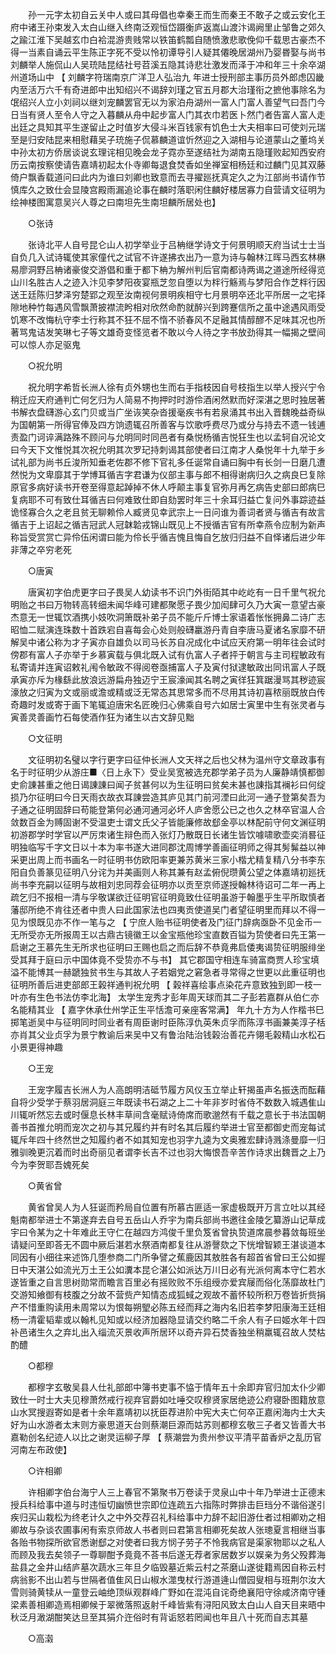 <!-- { "loadSidebar": true } -->
　　孙一元字太初自云关中人或曰其母倡也幸秦王而生而秦王不敢子之或云安化王府中诸王孙束发入太白山继入终南泛观恒岱蹑衡庐返嵩山渡汴谒阙里止邹鲁之郊久之踰江淮下吴越玄巾白袷混游贵贱常以铁笛鹤瓢自随愤激悲歌俛仰千载思古豪杰不得一当素自诵云平生陈正字死不受以怜初谭导引人疑其僊晚居湖州乃婴昬娶与尚书刘麟举人施侃山人吴珫陆昆结社号苕溪五隐其诗悲壮激发而泽于冲和年三十余卒湖州道场山中 【 刘麟字符瑞南京广洋卫人弘治九 年进士授刑部主事历员外郎虑囚畿内至活万六千有奇进郎中出知绍兴不谒辞刘瑾之官五月郡大治瑾衔之摭他事除名为氓绍兴人立小刘祠以继刘宠麟罢官无以为家泊舟湖州一富人门富人善望气曰吾门今日当有贤人至令人守之入暮麟从舟中起步富人门其衣巾若医卜然门者告富人富人走出廷之具知其平生遂留止之时值岁大侵斗米百钱家有饥色士大夫相率曰可使刘元瑞至是归安陆昆来相慰藉吴子珫施子侃慕麟道谊忻然迎之入湖相与论道蒙山之董坞关中孙太初方侨居谈说玄理诧相见晚会龙子霓亦至遂结社为湖南五隐瑾败起知西安府历云南按察使请告嘉靖初起太仆寺卿每退食焚香如坐禅室相杨廷和过麟门见其双藤倚户飘香载道问曰此内为谁曰刘卿也致意而去寻擢廵抚真定久之为江部尚书请作节慎库久之致仕会显陵宫殿雨漏追论事在麟时落职闲住麟好楼居寡力自营请文征明为绘神楼图寓意吴兴人尊之曰南坦先生南坦麟所居处也】 

　　○张诗 

　　张诗北平人自号昆仑山人初学举业于吕柟继学诗文于何景明顺天府当试士士当自负几入试诗辄使其家僮代之试官不许遂拂衣出乃一意为诗与翰林江晖马西玄林楙易廖洞野吕柟诸豪俊交游倡和重于都下柟为解州判后官南都诗两谒之道途所经得览山川名胜古人之迹入汴见李梦阳夜宴瓶芝忽自堕以为柈行觞焉与梦阳合作芝柈行因送王廷陈归梦泽穷楚郢之观至汝南视何景明疾相守七月景明卒还北平所居一之宅择隙地种竹每遇风雪飘萧披襟流盻相对欣然命酌就醉兴到跨蹇信所之虽中途遇风雨受饥寒不改悔杭守李士行称其不狂不屈不惰不骄春风不足融其情醇醪不足味其况也所著骂鬼诘发笑琳七子等文雄奇变怪览者不敢以今人待之字书放劲得其一幅揭之壁间可以惊人亦足驱鬼 

　　○祝允明 

　　祝允明字希哲长洲人徐有贞外甥也生而右手指枝因自号枝指生以举人授兴宁令稍迁应天府通判亡何乞归为人简易不拘押时时游伶酒闲然默而好深湛之思时独居著书解衣盘礴游心玄门贝或当广坐诙笑杂沓援毫疾书有若泉涌其书出入晋魏晚益奇纵为国朝第一所得官俸及四方饷遗辄召所善客与饮歌呼费尽乃或分与持去不遗一钱逋责盈门诃谇满路殊不顾问与允明同时同邑者有桑悦杨循吉悦狂生也以孟轲自况论文曰今天下文惟悦其次祝允明其次罗玘持刺谒其部使者曰江南才人桑悦年十九举于乡试礼部为尚书丘浚所知垂老佐郡不修下官礼多任诞常自诵曰胸中有长剑一日磨几遭然悦为文卑靡其于学博耳循吉字君谦为仪部主事与郎不相得谢病归久之病良巳复除原官多病好读书开卷至得意起踔掉不休人呼颠主事复官弥月再乞病告史部曰郎病巳复病耶不可有致仕耳循吉曰何难致仕即自劾罢时年三十余耳归益亡复问外事踪迹益诡怪寡合久之老且贫无聊赖伶人臧贤见幸武宗上一日问谁为善词者贤与循吉有故言循吉于上诏起之循吉冠武人冠韎韐戎锦山既见上不授循吉官有所幸燕令应制为新声称旨受赏赏亡异伶伍闲谓曰能为伶长乎循吉愧且悔自乞放归归益不自怿诸后进少年非薄之卒穷老死 

　　○唐寅 

　　唐寅初字伯虎更字曰子畏吴人幼读书不识门外街陌其中屹屹有一日千里气祝允明贻之书曰万物转高转细未闻华峰可建都聚愿子畏少加闳肆可久乃大寅一意望古豪杰意无一世辄饮酒携小妓吹洞箫既补弟子员不能斤斤博士家语着怅怅拥鼻二诗广志昭恤二赋演连珠数十首跌宕自喜每会心处则般礴臝游丹青自李唐马夏诸名家靡不研解吴中诸公称为才子寅亦自雄负以司马长苏自况成化中试应天府第一明年往会试时傍郡有富人子亦举于乡慕寅载与俱北既入试有仇富人子者抨于朝言与主司程敏政有私寄请并连寅诏敕礼闱令敏政不得阅卷亟捕富人子及寅付狱逮敏政出同讯富人子既承寅亦斥为椽繇此放浪远游扁舟独迈宁王宸濠闻其名聘之寅徉狂箕踞漫骂其秽迹宸濠放之归寅为文或丽或澹或精或泛无常态其思常多而不尽用其诗初喜秾丽既放白传奇趣时发或寄于画下笔辄迫唐宋名匠晚归心佛乘自号六如居士寅里中生有张灵者与寅善灵善画竹石每使酒作狂为诸生以古文辞见黜 

　　○文征明 

　　文征明初名璧以字行更字曰征仲长洲人文天祥之后也父林为温州守文章政事有名于时征明少从游庄■〈日上永下〉受业吴宽被选充郡学弟子员为人廉静靖慎都御史俞諌甚重之他日谒諌諌曰闻子贫甚何以为生征明曰贫矣未甚也諌指其襕衫曰何绽损乃尔征明曰今日天雨衣故衣耳諌尝造其庐见其门前河湮曰此河一通子登第矣吾为子通之征明固辞曰苟能登第何必通河通河必坏人庐舍愿公已之也久之林卒官温人合敛数百金为赙固谢不受温吏士谓文氏父子皆能廉修故郄金亭以林配前守何文渊征明初游郡学时学官以严厉朿诸生辩色而入张灯乃散既日长诸生皆饮噱啸歌壶奕消晷征明独临写千字文日以十本为率书遂大进同郡沈周博学善画征明师之得其髣髴益以神采更出周上而书画名一时征明书仿欧阳率更兼苏黄米三家小楷尤精复精八分书李东阳自负善篆见征明八分诧为并美画则人称其兼有赵孟俯倪瓒黄公望之体嘉靖初廵抚尚书李充嗣以征明与故相刘忠同荐会征明亦以贡至京师遂授翰林待诏可二年一再上疏乞归不报相一清与孚敬谋欲迁征明官征明竟致仕征明虽游于翰墨乎生平所取慎者藩邸所绝不肯往还者中贵人曰此国家法也四夷贡使道吴门者望征明里而拜以不得一见为恨既见亦不作一笔与之 【 宁庶人贻书征明使者及门征门辞病亟卧不见金币一无所受亦无所报周王以古鼎古镜徽王以金宝瓶他珍宝直数百镒为贽使者曰先王第一启谢之王慕先生无所求也征明曰王赐也启之而后辞不恭竟弗启倭夷谒贽征明服绯坐受其拜于庭曰示中国体竟不受贽亦不与书】 其它郡国守相连车骑富商贾人珍宝填溢不能博其一赫蹏独贫书生与其故人子若姻党之窘急者寻常得之世更以此重征明也征明所善后进吏部郎王榖祥通判祝允明 【 榖祥喜绘事点染花卉意致独到即一枝一叶亦有生色书法仿李北海】 太学生宠秀才彭年周天球而其二子彭若嘉群从伯仁亦名能精其业 【 嘉字休承仕州学正生平恬澹可亲座客常满】 年九十方为人作楷书巳掷笔逝吴中与征明同时同业者有周臣谢时臣陈淳仇英朱贞孚而陈淳书画兼美淳子栝亦肖其父业贞孚为景宁教谕后来吴中又有鲁治陆治钱榖治善花卉翎毛榖精山水松石小景更得神趣 

　　○王宠 

　　王宠字履吉长洲人为人高朗明洁砥节履方风仪玉立举止轩揭虽声名振迭而酝藉自将少受学于蔡羽居洞庭三年既读书石湖之上二十年非岁时省侍不数数入城遇隹山川辄听然忘去或时偃息长林丰草间含毫赋诗倚席而歌邈然有千载之意长于书法国朝善书首推允明而宠次之初与其兄履约并有时名其后履约举进士官至都御史而宠每试辄斥年四十终然世之知履约者不如其知宠也羽字九逵为文奥雅宏肆诗溅涤曼靡一归雅驯晚更沉着而时出奇丽见者谓李长吉不过也羽大悔恨吾辛苦作诗求出魏晋之上乃今为李贺耶吾媿死矣 

　　○黄省曾 

　　黄省曾吴人为人狂诞而矜局自位置有所慕古匪适一家虚极既开万言立吐以其经魁南都举进士不第遂弃去自号五岳山人乔宇为南兵部尚书邀往金陵乞纂游山记草成宇曰令某为之十年难此王守仁在越四方鸿俊千里负笈省曾执贽道席晨参暮敛每班坐请疑问至即荅无不圆中厥后湛若水祭酒南都复往从游謦欬之下恍增智颖王湛谈道本同因有小细往来述饰几堕参商二门所争譬之蕉鹿因其敖胜各有超首省曾曰王公如握日中天湛公如流光万土王公如瀵本昆仑湛公如派达万川日必有光派何离本守仁若水遂皆重之自言思树勋常而瞻言百里必有摇败败不乐组绶亦爱宾屦而俗化荡靡故杜门交游知飨御有枝腹之分故不营赀产知情态成狐蜮之观故不蓄怀较所积万卷皆折赀捐产不惜重购读用未周常以为恨每朔朢必陈五经而拜之海内名旧若李梦阳康海王廷相杨一清霍韬辈或以翰札见知或以经济加器隐显请交约略二千余人有子曰姬水年十四补邑诸生久之弃圠出入缁流灭景收声所居环以奇卉异石焚香独坐稍羸辄召故人焚枯酌醴 

　　○都穆 

　　都穆字玄敬吴县人仕礼部郎中簿书吏事不恊于情年五十余即弃官归加太仆少卿致仕一时士大夫见穆萧然戒行视弃官爵如吐唾交叹穆贤家居绝迹公府寝卧图籍放意山水冥搜遐寄如是者十余年嘉靖初以抚臣荐进阶中宪大夫亡何卒正嘉闲海内士大夫好为山水游者太末则方豪思道天台则蔡潮巨源而姑苏则都穆玄敬三子者又皆善大书嘉勒创名纪迹人以比之谢灵运柳子厚 【 蔡潮尝为贵州参议平清平苗香炉之乱历官河南左布政使】 

　　○许相卿 

　　许相卿字伯台海宁人三上春官不第聚书万卷读于灵泉山中十年乃举进士正德末授兵科给事中道与时违恒切幽愤世宗即位连疏五六指陈时弊排击巨珰分不谐俗遂引疾归买山栽松为终老计久之中外交荐召礼科给事中力辞不起旧游仕者过相卿劝之相卿故与杂谈农圃事闲有索京师故人书者则曰君第言相卿死矣故人张璁夏言相继当事各贻书物探所欲官悉谢郄之对使者曰我方悯子劳子不怜我病官是渠家物耶以之私人而顾及我去矣领子一尊聊酣予竟竟不荅书后遂无荐者家居数岁以娱亲为务父殁葬海盐县之金井山结庐墓次蔬水三年旦夕临毁墓近紫云村之茶磨山遂徙籍焉因自称云村病翁影不出山若与世隔者值隹风日山椒水澨曳杖行游道逄山僧园叟相与班荆尔汝大雪则骑黄犊从一童登云岫绝顶纵观群峰广野如在混沌自诧奇绝襄阳守徐咸济南守锺梁素善相卿造焉相卿候于翠微落照返射千峰皆紫有浔阳风致太白山人自天目来晤中秋泛月澉湖酣笑达旦至其狷介迕俗时有背诟怒若罔闻也年且八十死而自志其墓 

　　○高濲 

